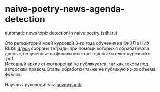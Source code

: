 # naive-poetry-news-agenda-detection
automatic news topic detection in naive poetry (stihi.ru)
<br><br>
Это репозиторий моей курсовой 3-го года обучения на ФиКЛ в НИУ ВШЭ. <a href='https://github.com/mjolnika/naive-poetry-news-agenda-detection/tree/main/ipynbs%20-%20how%20I%20got%20the%20result'>Здесь</a> собраны тетради, при помощи которых я обрабатывала данные, полученные на финальном этапе данные и текст курсовой в .pdf.<br>
Исходный архив стихотворений не публикуется, так как тексты под авторским правом. Этапы обработки также не публикую из-за объема файлов.<br><br>
Научный руководитель: <a href='https://github.com/nevmenandr/'>nevmenandr</a><br><br>
